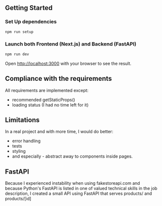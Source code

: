 
## Getting Started

### Set Up dependencies

```bash
npm run setup
```

### Launch both Frontend (Next.js) and Backend (FastAPI)

```bash
npm run dev
```

Open [http://localhost:3000](http://localhost:3000) with your browser to see the result.


## Compliance with the requirements

All requirements are implemented except:
- recommended getStaticProps()
- loading status (I had no time left for it)

## Limitations

In a real project and with more time, I would do better:
- error handling
- tests
- styling
- and especially - abstract away to components inside pages.

## FastAPI

Because I experienced instability when using fakestoreapi.com and because Python's FastAPI is listed in one of valued technical skills in the job description, I created a small API using FastAPI that serves products/ and products/[id]
